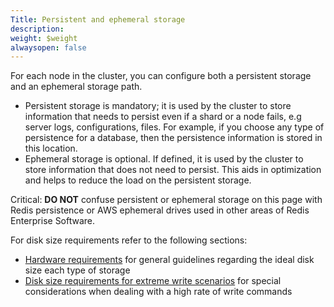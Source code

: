 ```yaml
---
Title: Persistent and ephemeral storage
description: 
weight: $weight
alwaysopen: false
---
```

For each node in the cluster, you can configure both a persistent
storage and an ephemeral storage path.

-   Persistent storage is mandatory; it is used by the cluster to store
    information that needs to persist even if a shard or a node fails,
    e.g server logs, configurations, files. For example, if you choose
    any type of persistence for a database, then the persistence
    information is stored in this location.
-   Ephemeral storage is optional. If defined, it is used by the cluster
    to store information that does not need to persist. This aids in
    optimization and helps to reduce the load on the persistent storage.

Critical: **DO NOT** confuse persistent or ephemeral storage on this
page with Redis persistence or AWS ephemeral drives used in other areas
of Redis Enterprise Software.

For disk size requirements refer to the following sections:

-   [Hardware
    requirements](/rs/administering/designing-production/hardware-requirements/)
    for general guidelines regarding the ideal disk size each type of
    storage
-   [Disk size requirements for extreme write
    scenarios](/rs/administering/designing-production/performance/disk-sizing-heavy-write-scenarios/)
    for special considerations when dealing with a high rate of write
    commands
